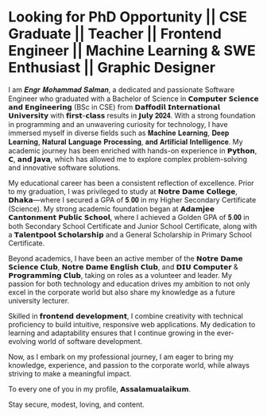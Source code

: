 #  Looking for PhD Opportunity || CSE Graduate || Teacher || Frontend Engineer || Machine Learning & SWE Enthusiast || Graphic Designer
I am 𝑬𝒏𝒈𝒓 𝑴𝒐𝒉𝒂𝒎𝒎𝒂𝒅 𝑺𝒂𝒍𝒎𝒂𝒏, a dedicated and passionate Software Engineer who graduated with a Bachelor of Science in 𝗖𝗼𝗺𝗽𝘂𝘁𝗲𝗿 𝗦𝗰𝗶𝗲𝗻𝗰𝗲 𝗮𝗻𝗱 𝗘𝗻𝗴𝗶𝗻𝗲𝗲𝗿𝗶𝗻𝗴 (BSc in CSE) from 𝗗𝗮𝗳𝗳𝗼𝗱𝗶𝗹 𝗜𝗻𝘁𝗲𝗿𝗻𝗮𝘁𝗶𝗼𝗻𝗮𝗹 𝗨𝗻𝗶𝘃𝗲𝗿𝘀𝗶𝘁𝘆 with 𝗳𝗶𝗿𝘀𝘁-𝗰𝗹𝗮𝘀𝘀 results in 𝗝𝘂𝗹𝘆 𝟐𝟎𝟐𝟒. With a strong foundation in programming and an unwavering curiosity for technology, I have immersed myself in diverse fields such as 𝐌𝐚𝐜𝐡𝐢𝐧𝐞 𝐋𝐞𝐚𝐫𝐧𝐢𝐧𝐠, 𝐃𝐞𝐞𝐩 𝐋𝐞𝐚𝐫𝐧𝐢𝐧𝐠, 𝐍𝐚𝐭𝐮𝐫𝐚𝐥 𝐋𝐚𝐧𝐠𝐮𝐚𝐠𝐞 𝐏𝐫𝐨𝐜𝐞𝐬𝐬𝐢𝐧𝐠, 𝐚𝐧𝐝 𝐀𝐫𝐭𝐢𝐟𝐢𝐜𝐢𝐚𝐥 𝐈𝐧𝐭𝐞𝐥𝐥𝐢𝐠𝐞𝐧𝐜𝐞. My academic journey has been enriched with hands-on experience in 𝗣𝘆𝘁𝗵𝗼𝗻, 𝗖, 𝗮𝗻𝗱 𝗝𝗮𝘃𝗮, which has allowed me to explore complex problem-solving and innovative software solutions.

My educational career has been a consistent reflection of excellence. Prior to my graduation, I was privileged to study at 𝗡𝗼𝘁𝗿𝗲 𝗗𝗮𝗺𝗲 𝗖𝗼𝗹𝗹𝗲𝗴𝗲, 𝗗𝗵𝗮𝗸𝗮—where I secured a GPA of 𝟓.𝟎𝟎 in my Higher Secondary Certificate (Science). My strong academic foundation began at 𝗔𝗱𝗮𝗺𝗷𝗲𝗲 𝗖𝗮𝗻𝘁𝗼𝗻𝗺𝗲𝗻𝘁 𝗣𝘂𝗯𝗹𝗶𝗰 𝗦𝗰𝗵𝗼𝗼𝗹, where I achieved a Golden GPA of 𝟓.𝟎𝟎 in both Secondary School Certificate and Junior School Certificate, along with a 𝗧𝗮𝗹𝗲𝗻𝘁𝗽𝗼𝗼𝗹 𝗦𝗰𝗵𝗼𝗹𝗮𝗿𝘀𝗵𝗶𝗽 and a General Scholarship in Primary School Certificate.

Beyond academics, I have been an active member of the 𝗡𝗼𝘁𝗿𝗲 𝗗𝗮𝗺𝗲 𝗦𝗰𝗶𝗲𝗻𝗰𝗲 𝗖𝗹𝘂𝗯, 𝗡𝗼𝘁𝗿𝗲 𝗗𝗮𝗺𝗲 𝗘𝗻𝗴𝗹𝗶𝘀𝗵 𝗖𝗹𝘂𝗯, and 𝗗𝗜𝗨 𝗖𝗼𝗺𝗽𝘂𝘁𝗲𝗿 & 𝗣𝗿𝗼𝗴𝗿𝗮𝗺𝗺𝗶𝗻𝗴 𝗖𝗹𝘂𝗯, taking on roles as a volunteer and leader. My passion for both technology and education drives my ambition to not only excel in the corporate world but also share my knowledge as a future university lecturer.

Skilled in 𝗳𝗿𝗼𝗻𝘁𝗲𝗻𝗱 𝗱𝗲𝘃𝗲𝗹𝗼𝗽𝗺𝗲𝗻𝘁, I combine creativity with technical proficiency to build intuitive, responsive web applications. My dedication to learning and adaptability ensures that I continue growing in the ever-evolving world of software development.

Now, as I embark on my professional journey, I am eager to bring my knowledge, experience, and passion to the corporate world, while always striving to make a meaningful impact.

To every one of you in my profile, 𝗔𝘀𝘀𝗮𝗹𝗮𝗺𝘂𝗮𝗹𝗮𝗶𝗸𝘂𝗺.

Stay secure, modest, loving, and content.



